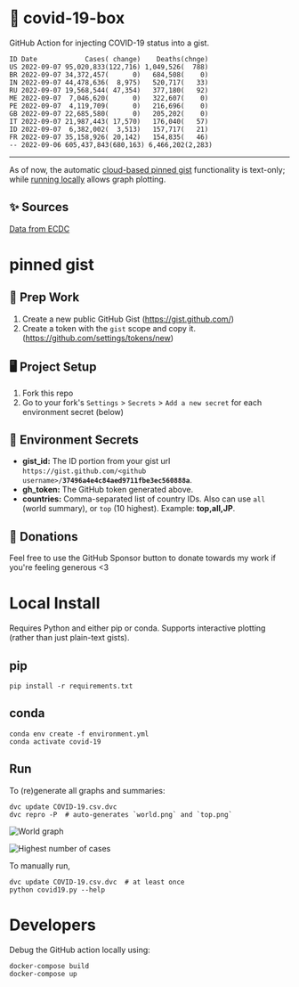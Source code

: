 # 🏥 covid-19-box

GitHub Action for injecting COVID-19 status into a gist.

```
ID Date            Cases( change)    Deaths(chnge)
US 2022-09-07 95,020,833(122,716) 1,049,526(  788)
BR 2022-09-07 34,372,457(      0)   684,508(    0)
IN 2022-09-07 44,478,636(  8,975)   520,717(   33)
RU 2022-09-07 19,568,544( 47,354)   377,180(   92)
ME 2022-09-07  7,046,620(      0)   322,607(    0)
PE 2022-09-07  4,119,709(      0)   216,696(    0)
GB 2022-09-07 22,685,580(      0)   205,202(    0)
IT 2022-09-07 21,987,443( 17,570)   176,040(   57)
ID 2022-09-07  6,382,002(  3,513)   157,717(   21)
FR 2022-09-07 35,158,926( 20,142)   154,835(   46)
-- 2022-09-06 605,437,843(680,163) 6,466,202(2,283)
```

---

As of now, the automatic [cloud-based pinned gist](#pinned-gist) functionality is text-only;
while [running locally](#local-install) allows graph plotting.

## ✨ Sources

[Data from ECDC](https://www.ecdc.europa.eu/en/publications-data/download-todays-data-geographic-distribution-covid-19-cases-worldwide)

# pinned gist

## 🎒 Prep Work
1. Create a new public GitHub Gist (https://gist.github.com/)
1. Create a token with the `gist` scope and copy it. (https://github.com/settings/tokens/new)

## 🖥 Project Setup
1. Fork this repo
1. Go to your fork's `Settings` > `Secrets` > `Add a new secret` for each environment secret (below)

## 🤫 Environment Secrets
- **gist_id:** The ID portion from your gist url `https://gist.github.com/<github username>/`**`37496a4e4c84aed9711fbe3ec560888a`**.
- **gh_token:** The GitHub token generated above.
- **countries:** Comma-separated list of country IDs. Also can use `all` (world summary), or `top` (10 highest). Example: **top,all,JP**.

## 💸 Donations

Feel free to use the GitHub Sponsor button to donate towards my work if you're feeling generous <3

# Local Install

Requires Python and either pip or conda. Supports interactive plotting (rather than just plain-text gists).

## pip

```
pip install -r requirements.txt
```

## conda

```
conda env create -f environment.yml
conda activate covid-19
```

## Run

To (re)generate all graphs and summaries:

```
dvc update COVID-19.csv.dvc
dvc repro -P  # auto-generates `world.png` and `top.png`
```

![World graph](world.png)

![Highest number of cases](top.png)

To manually run,

```
dvc update COVID-19.csv.dvc  # at least once
python covid19.py --help
```

# Developers

Debug the GitHub action locally using:

```
docker-compose build
docker-compose up
```
